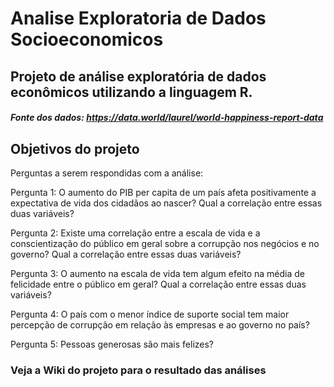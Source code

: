 # Analise Exploratoria de Dados Socioeconomicos

## Projeto de análise exploratória de dados econômicos utilizando a linguagem R.

##### Fonte dos dados: https://data.world/laurel/world-happiness-report-data

## Objetivos do projeto

Perguntas a serem respondidas com a análise:

Pergunta 1: O aumento do PIB per capita de um país afeta positivamente a expectativa de vida dos cidadãos ao nascer? Qual a correlação entre essas duas variáveis?

Pergunta 2: Existe uma correlação entre a escala de vida e a conscientização do público em geral sobre a corrupção nos negócios e no governo? Qual a correlação entre essas duas variáveis?

Pergunta 3: O aumento na escala de vida tem algum efeito na média de felicidade entre o público em geral? Qual a correlação entre essas duas variáveis?

Pergunta 4: O país com o menor índice de suporte social tem maior percepção de corrupção em relação às empresas e ao governo no país?

Pergunta 5: Pessoas generosas são mais felizes?

### Veja a Wiki do projeto para o resultado das análises